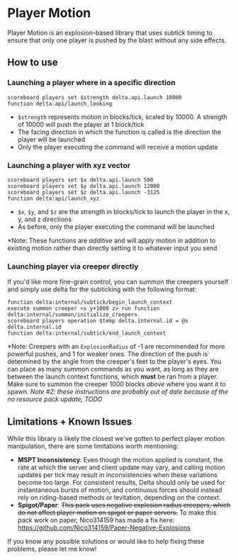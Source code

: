# Player Motion
Player Motion is an explosion-based library that uses subtick timing to ensure that only one player is pushed by the blast without any side effects.

## How to use

### Launching a player where in a specific direction

```mcfunction
scoreboard players set $strength delta.api.launch 10000
function delta:api/launch_looking
```
- `$strength` represents motion in blocks/tick, scaled by 10000. A strength of 10000 will push the player at 1 block/tick
- The facing direction in which the function is called is the direction the player will be launched
- Only the player executing the command will receive a motion update

### Launching a player with xyz vector

```mcfunction
scoreboard players set $x delta.api.launch 500
scoreboard players set $y delta.api.launch 12000
scoreboard players set $z delta.api.launch -3125
function delta:api/launch_xyz
```
- `$x`, `$y`, and `$z` are the strength in blocks/tick to launch the player in the x, y, and z directions
- As before, only the player executing the command will be launched

*Note: These functions are *additive* and will apply motion in addition to existing motion rather than directly setting it to whatever input you send 

### Launching player via creeper directly
If you'd like more fine-grain control, you can summon the creepers yourself and simply use delta for the subticking with the following format:
```mcfunction
function delta:internal/subtick/begin_launch_context
execute summon creeper <x y+1000 z> run function delta:internal/summon/initialize_creepers
scoreboard players operation $temp delta.internal.id = @s delta.internal.id
function delta:internal/subtick/end_launch_context
```
*Note: Creepers with an `ExplosionRadius` of -1 are recommended for more powerful pushes, and 1 for weaker ones. The direction of the push is determined by the angle from the creeper's feet to the player's eyes. You can place as many summon commands as you want, as long as they are between the launch context functions, which **must** be ran from a player. Make sure to summon the creeper 1000 blocks *above* where you want it to spawn.
*Note #2: these instructions are probably out of date because of the no resource pack update, TODO*

## Limitations + Known Issues

While this library is likely the closest we've gotten to perfect player motion manipulation, there are some limitations worth mentioning:
- **MSPT Inconsistency**: Even though the motion applied is constant, the rate at which the server and client update may vary, and calling motion updates per tick may result in inconsistencies when these variations become too large. For consistent results, Delta should only be used for instantaneous bursts of motion, and continuous forces should instead rely on riding-based methods or levitation, depending on the context.
- **Spigot/Paper**: ~~This pack uses negative explosion radius creepers, which do not affect player motion on spigot or paper servers.~~ To make this pack work on paper, Nico314159 has made a fix here: https://github.com/Nico314159/Paper-Negative-Explosions

If you know any possible solutions or would like to help fixing these problems, please let me know!
